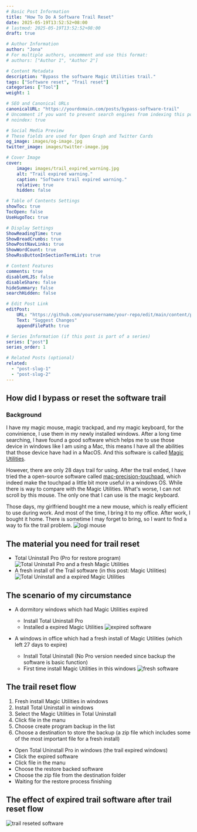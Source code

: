 ```yaml
---
# Basic Post Information
title: "How To Do A Software Trail Reset"
date: 2025-05-19T13:52:52+08:00
# lastmod: 2025-05-19T13:52:52+08:00
draft: true 

# Author Information
author: "Jona"
# For multiple authors, uncomment and use this format:
# authors: ["Author 1", "Author 2"]

# Content Metadata
description: "Bypass the software Magic Utilities trail." 
tags: ["Software reset", "Trail reset"]
categories: ["Tool"]
weight: 1

# SEO and Canonical URLs
canonicalURL: "https://yourdomain.com/posts/bypass-software-trail"
# Uncomment if you want to prevent search engines from indexing this post
# noindex: true

# Social Media Preview
# These fields are used for Open Graph and Twitter Cards
og_image: images/og-image.jpg
twitter_image: images/twitter-image.jpg

# Cover Image
cover:
    image: images/trail_expired_warning.jpg
    alt: "Trail expired warning."
    caption: "Software trail expired warning."
    relative: true 
    hidden: false

# Table of Contents Settings
showToc: true
TocOpen: false
UseHugoToc: true

# Display Settings
ShowReadingTime: true
ShowBreadCrumbs: true
ShowPostNavLinks: true
ShowWordCount: true
ShowRssButtonInSectionTermList: true

# Content Features
comments: true
disableHLJS: false
disableShare: false
hideSummary: false
searchHidden: false

# Edit Post Link
editPost:
    URL: "https://github.com/yourusername/your-repo/edit/main/content/posts/bypass-software-trail.md"
    Text: "Suggest Changes"
    appendFilePath: true

# Series Information (if this post is part of a series)
series: ["post"]
series_order: 1

# Related Posts (optional)
related:
  - "post-slug-1"
  - "post-slug-2"
---
```


## How did I bypass or reset the software trail
### Background
I have my magic mouse, magic trackpad, and my magic keyboard, for the convinience, I use them in my newly installed windows. After a long time searching, I have found a good software which helps me to use those device in windows like I am using a Mac, this means I have all the abilities that those device have had in a MacOS. And this software is called [Magic Utilities](https://magicutilities.net/).

However, there are only 28 days trail for using. After the trail ended, I have tried the a open-source software called [mac-precision-touchpad](https://github.com/imbushuo/mac-precision-touchpad), which indeed make the touchpad a little bit more useful in a windows OS. While there is way to compare with the Magic Utilities. What's worse, I can not scroll by this mouse. The only one that I can use is the magic keyboard.

Those days, my girlfriend bought me a new mouse, which is really efficient to use during work. And most of the time, I bring it to my office. After work, I bought it home. There is sometime I may forget to bring, so I want to find a way to fix the trail problem.
![logi mouse](images/logi_mouse.jpeg)

## The material you need for trail reset
- Total Uninstall Pro (Pro for restore program)
![Total Uninstall Pro and a fresh Magic Utilities](images/total_uninstall_pro.png)
- A fresh install of the Trail software (in this post: Magic Utilities)
![Total Uninstall and a expired Magic Utilities](images/total_uninstall.png)

## The scenario of my circumstance
- A dormitory windows which had Magic Utilities expired
  - Install Total Uninstall Pro
  - Installed a expired Magic Utilities
![expired software](images/expired_software.png)

- A windows in office which had a fresh install of Magic Utilities (which left 27 days to expire)
  - Install Total Uninstall (No Pro version needed since backup the software is basic function)
  - First time install Magic Utilities in this windows
![fresh software](images/fresh_software.png)

## The trail reset flow
1. Fresh install Magic Utilities in windows
2. Install Total Uninstall in windows
3. Select the Magic Utilities in Total Uninstall
4. Click file in the manu
5. Choose create program backup in the list
6. Choose a destination to store the backup (a zip file which includes some of the most important file for a fresh install)
   
- Open Total Uninstall Pro in windows (the trail expired windows)
- Click the expired software
- Click file in the manu
- Choose the restore backed software
- Choose the zip file from the destination folder
- Waiting for the restore process finishing

## The effect of expired trail software after trail reset flow
![trail reseted software](images/reseted_software.png)